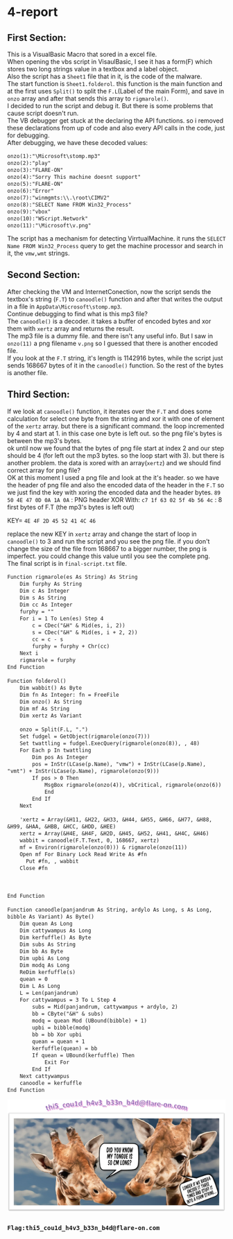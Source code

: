 # 4-report  
## First Section:
This is a VisualBasic Macro that sored in a excel file.  
When opening the vbs script in VisaulBasic, I see it has a form(F) which stores two long strings value in a textbox and a label object.  
Also the script has a ```Sheet1``` file that in it, is the code of the malware.  
The start function is ```Sheet1.folderol```. this function is the main function and at the first uses ```Split()``` to split the ```F.L```(Label of the main Form), and save in  
```onzo``` array and after that sends this array to ```rigmarole()```.  
I decided to run the script and debug it. But there is some problems that cause script doesn't run.  
The VB debugger get stuck at the declaring the API functions. so i removed these declarations from up of code and also every API calls in the code, just for debugging.  
After debugging, we have these decoded values:  
```onzo(0):"AppData"
onzo(1):"\Microsoft\stomp.mp3"
onzo(2):"play"
onzo(3):"FLARE-ON"
onzo(4):"Sorry This machine doesnt support"
onzo(5):"FLARE-ON"
onzo(6):"Error"
onzo(7):"winmgmts:\\.\root\CIMV2"
onzo(8):"SELECT Name FROM Win32_Process"
onzo(9):"vbox"
onzo(10):"WScript.Network"
onzo(11):"\Microsoft\v.png"
```
The script has a mechanism for detecting VirrtualMachine. it runs the ```SELECT Name FROM Win32_Process``` query to get the machine processor and search in it, the ```vmw,wmt``` strings.  
## Second Section:
After checking the VM and InternetConection, now the script sends the textbox's string (```F.T```) to ```canoodle()``` function and after that writes the output in a file in ```AppData\Microsoft\stomp.mp3```.  
Continue debugging to find what is this mp3 file?  
The ```canoodle()``` is a decoder. it takes a buffer of encoded bytes and xor them with ```xertz``` array and returns the result.  
The mp3 file is a dummy file. and there isn't any useful info. But I saw in ```onzo(11)``` a png filename ```v.png``` so I guessed that there is another encoded file.  
If you look at the ```F.T``` string, it's length is 1142916 bytes, while the script just sends 168667 bytes of it in the ```canoodle()``` function. So the rest of the bytes is another file.  
## Third Section:
If we look at ```canoodle()``` function, it iterates over the ```F.T``` and does some calculation for select one byte from the string and xor it with one of element of the ```xertz``` array. but there is a significant command. the loop incremented by 4 and start at 1. in this case one byte is left out. so the png file's bytes is between the mp3's bytes.  
ok until now we found that the bytes of png file start at index 2 and our step should be 4 (for left out the mp3 bytes. so the loop start with 3). but there is another problem.  the data is xored with an array(```xertz```) and we should find correct array for png file?  
OK at this moment I used a png file and look at the it's header. so we have the header of png file and also the encoded data of the header in the ```F.T``` so we just find the key with xoring the encoded data and the header bytes.
```89 50 4E 47 0D 0A 1A 0A``` : PNG header
XOR With:
```c7 1f 63 02 5f 4b 56 4c``` : 8 first bytes of F.T (the mp3's bytes is left out)

KEY= ```4E 4F 2D 45 52 41 4C 46```

replace the new KEY in ```xertz``` array and change the start of loop in ```canoodle()``` to 3 and run the script and you see the png file. if you don't change the size of the file from 168667 to a bigger number, the png is imperfect. you could change this value until you see the complete png.  
The final script is in ```final-script.txt``` file.      
```VB
Function rigmarole(es As String) As String
    Dim furphy As String
    Dim c As Integer
    Dim s As String
    Dim cc As Integer
    furphy = ""
    For i = 1 To Len(es) Step 4
        c = CDec("&H" & Mid(es, i, 2))
        s = CDec("&H" & Mid(es, i + 2, 2))
        cc = c - s
        furphy = furphy + Chr(cc)
    Next i
    rigmarole = furphy
End Function

Function folderol()
    Dim wabbit() As Byte
    Dim fn As Integer: fn = FreeFile
    Dim onzo() As String
    Dim mf As String
    Dim xertz As Variant
    
    onzo = Split(F.L, ".")
    Set fudgel = GetObject(rigmarole(onzo(7)))
    Set twattling = fudgel.ExecQuery(rigmarole(onzo(8)), , 48)
    For Each p In twattling
        Dim pos As Integer
        pos = InStr(LCase(p.Name), "vmw") + InStr(LCase(p.Name), "vmt") + InStr(LCase(p.Name), rigmarole(onzo(9)))
        If pos > 0 Then
            MsgBox rigmarole(onzo(4)), vbCritical, rigmarole(onzo(6))
            End
        End If
    Next
        
    'xertz = Array(&H11, &H22, &H33, &H44, &H55, &H66, &H77, &H88, &H99, &HAA, &HBB, &HCC, &HDD, &HEE)
    xertz = Array(&H4E, &H4F, &H2D, &H45, &H52, &H41, &H4C, &H46)
    wabbit = canoodle(F.T.Text, 0, 168667, xertz)
    mf = Environ(rigmarole(onzo(0))) & rigmarole(onzo(11))
    Open mf For Binary Lock Read Write As #fn
      Put #fn, , wabbit
    Close #fn
    
    
    
End Function

Function canoodle(panjandrum As String, ardylo As Long, s As Long, bibble As Variant) As Byte()
    Dim quean As Long
    Dim cattywampus As Long
    Dim kerfuffle() As Byte
    Dim subs As String
    Dim bb As Byte
    Dim upbi As Long
    Dim modq As Long
    ReDim kerfuffle(s)
    quean = 0
    Dim L As Long
    L = Len(panjandrum)
    For cattywampus = 3 To L Step 4 
        subs = Mid(panjandrum, cattywampus + ardylo, 2)
        bb = CByte("&H" & subs)
        modq = quean Mod (UBound(bibble) + 1)
        upbi = bibble(modq)
        bb = bb Xor upbi
        quean = quean + 1
        kerfuffle(quean) = bb
        If quean = UBound(kerfuffle) Then
            Exit For
        End If
    Next cattywampus
    canoodle = kerfuffle
End Function
```
![alt text](https://github.com/aleeamini/Flareon7-2020/blob/main/4/v.png)  

### ```Flag:thi5_cou1d_h4v3_b33n_b4d@flare-on.com```
